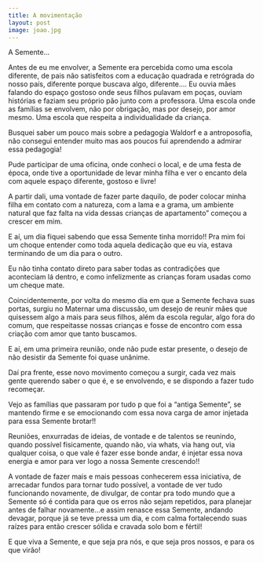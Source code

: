 ```yaml
---
title: A movimentação
layout: post
image: joao.jpg
---
```


A Semente... 

Antes de eu me envolver, a Semente era percebida como uma escola diferente, de pais não satisfeitos com a educação quadrada e retrógrada do nosso país, diferente porque buscava algo, diferente.... Eu ouvia mães falando do espaço gostoso onde seus filhos pulavam em poças, ouviam histórias e faziam seu próprio pão junto com a professora. Uma escola onde as famílias se envolvem, não por obrigação, mas por desejo, por amor mesmo. Uma escola que respeita a individualidade da criança. 

Busquei saber um pouco mais sobre a pedagogia Waldorf e a antroposofia, não consegui entender muito mas aos poucos fui aprendendo a admirar essa pedagogia! 

Pude participar de uma oficina, onde conheci o local, e de uma festa de época, onde tive a oportunidade de levar minha filha e ver o encanto dela com aquele espaço diferente, gostoso e livre! 

A partir dali, uma vontade de fazer parte daquilo, de poder colocar minha filha em contato com a natureza, com a lama e a grama, um ambiente natural que faz falta na vida dessas crianças de apartamento” começou a crescer em mim. 

E aí, um dia fiquei sabendo que essa Semente tinha morrido!! Pra mim foi um choque entender como toda aquela dedicação que eu via, estava terminando de um dia para o outro. 

Eu não tinha contato direto para saber todas as contradições que aconteciam lá dentro, e como infelizmente as crianças foram usadas como um cheque mate. 

Coincidentemente, por volta do mesmo dia em que a Semente fechava suas portas, surgiu no Maternar uma discussão, um desejo de reunir mães que quisessem algo a mais para seus filhos, além da escola regular, algo fora do comum, que respeitasse nossas crianças e fosse de encontro com essa criação com amor que tanto buscamos. 

E aí, em uma primeira reunião, onde não pude estar presente, o desejo de não desistir da Semente foi quase unânime. 

Daí pra frente, esse novo movimento começou a surgir, cada vez mais gente querendo saber o que é, e se envolvendo, e se dispondo a fazer tudo recomeçar. 

Vejo as famílias que passaram por tudo p que foi a “antiga Semente”, se mantendo firme e se emocionando com essa nova carga de amor injetada para essa Semente brotar!! 

Reuniões, enxurradas de ideias, de vontade e de talentos se reunindo, quando possível fisicamente, quando não, via whats, via hang out, via qualquer coisa, o que vale é fazer esse bonde andar, é injetar essa nova energia e amor para ver logo a nossa Semente crescendo!! 

A vontade de fazer mais e mais pessoas conhecerem essa iniciativa, de arrecadar fundos para tornar tudo possível, a vontade de ver tudo funcionando novamente, de divulgar, de contar pra todo mundo que a Semente só é contida para que os erros não sejam repetidos, para planejar antes de falhar novamente...e assim renasce essa Semente, andando devagar, porque já se teve pressa um dia, e com calma fortalecendo suas raízes para então crescer sólida e cravada solo bom e fértil! 

E que viva a Semente, e que seja pra nós, e que seja pros nossos, e para os que virão! 

